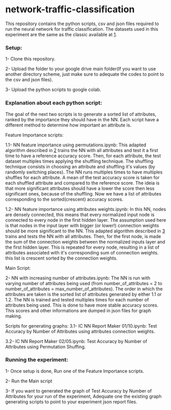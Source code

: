 # network-traffic-classification

This repository contains the python scripts, csv and json files required to run the neural network for traffic classification.
The datasets used in this experiment are the same as the classic available at [1].

### Setup:

1- Clone this repository.

2- Upload the folder to your google drive main folder(If you want to use another directory scheme, just make sure to adequate the codes to point to the csv and json files).

3- Upload the python scripts to google colab. 

### Explanation about each python script:

The goal of the next two scripts is to generate a sorted list of attributes, ranked by the importance they should have in the NN. Each script have a different method to determine how important an attribute is. 

Feature Importance scripts:

1.1- NN feature importance using permutations.ipynb: This adapted algorithm described in [2] trains the NN with all attributes and test it a first time to have a reference accuracy score. Then, for each attribute, the test dataset multiples times applying the shuffling technique. The shuffling technique consists in choosing an attribute and shuffling it's values (by randomly switching places). The NN runs multiples times to have multiples shuffles for each attribute. A mean of the test accuracy score is taken for each shuffled attribute and compared to the reference score. The ideia is that more significant attributes should have a lower the score then less significant ones, because of the shuffling. Now we have a list of attributes corresponding to the sorted(crescent) accuracy scores.

1.2- NN feature importance using attributes weights.ipynb: In this NN, nodes are densely connected, this means that every normalized input node is connected to every node in the first hidden layer. The assumption used here is that nodes in the input layer with bigger (or lower!) connection weights should be more significant to the NN. This adapted algorithm described in [3] trains and tests the NN with all attributes. Then, for the first node, is made the sum of the connection weights between the normalized inputs layer and the first hidden layer. This is repeated for every node, resulting in a list of attributes associated with it's corresponding sum of connection weights. this list is crescent sorted by the connection weights.


Main Script:

2- NN with increasing number of attributes.ipynb: The NN is run with varying number of attributes being used (from number_of_attributes = 2  to number_of_attributes = max_number_of_attributes). The order in which the attributes are taken is the sorted list of attributes generated by either 1.1 or 1.2. The NN is trained and tested multiples times for each number of attributes being used. This is done to have more stable accuracy scores. This scores and other informations are dumped in json files for graph making.


Scripts for generating graphs:
3.1- IC NN Report Maker 01/10.ipynb: Test Accuracy by Number of Attributes using attributes connection weights.

3.2- IC NN Report Maker 02/05.ipynb: Test Accuracy by Number of Attributes using Permutation Shuffing.


### Running the experiment:
1- Once setup is done, Run one of the Feature Importance scripts.

2- Run the Main script

3- If you want to generated the graph of Test Accuracy by Number of Attributes for your run of the experiment, Adequate one the existing graph generating scripts to point to your experiment json report files.

[1]: https://www.cl.cam.ac.uk/research/srg/netos/projects/archive/nprobe/data/papers/sigmetrics/index.html

[2]: https://datascience.stackexchange.com/questions/44644/how-to-determine-feature-importance-in-a-neural-network

[3]: https://www.cl.cam.ac.uk/techreports/UCAM-CL-TR-912.pdf